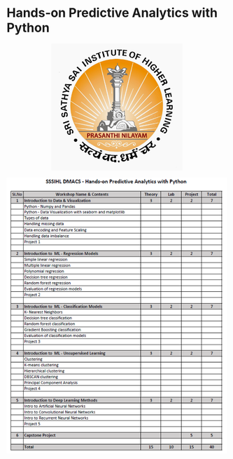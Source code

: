 # Hands‐on Predictive Analytics with Python

<p align='center'>
<img src="images/SSSIHL-Logo.jpg" width="300px">
</p>

<p align='center'>
<img src="images/course-content.png">
</p>
